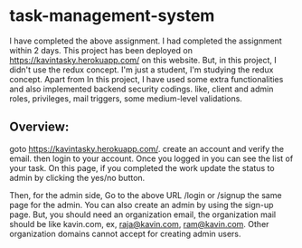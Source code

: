 # task-management-system

I have completed the above assignment. I had completed the assignment within 2 days. This project has been deployed on https://kavintasky.herokuapp.com/ on this website. But, in this project, I didn't use the redux concept. I'm just a student, I'm studying the redux concept. Apart from In this project, I have used some extra functionalities and also implemented backend security codings. like, client and admin roles, privileges, mail triggers, some medium-level validations. 

## Overview:
goto https://kavintasky.herokuapp.com/. create an account and verify the email. then login to your account. Once you logged in you can see the list of your task. On this page, if you completed the work update the status to admin by clicking the yes/no button. 

Then, for the admin side, Go to the above URL /login or /signup the same page for the admin.  You can also create an admin by using the sign-up page.
But, you should need an organization email,  the organization mail should be like kavin.com, ex, raja@kavin.com, ram@kavin.com. Other organization domains cannot accept for creating admin users. 

